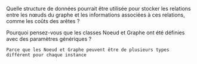 Quelle structure de données pourrait être utilisée pour stocker les relations entre les nœuds du graphe et les informations associées à ces relations, comme les coûts des arêtes ?

Pourquoi pensez-vous que les classes Noeud et Graphe ont été définies avec des paramètres génériques ?
        
    Parce que les Noeud et Graphe peuvent être de plusieurs types différent pour chaque instance